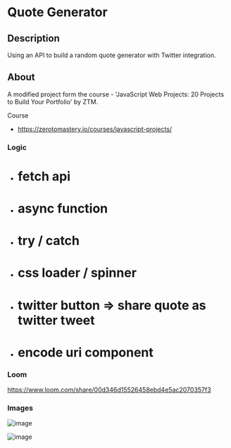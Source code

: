 # Quote Generator


## Description
Using an API to build a random quote generator with Twitter integration.

## About
A modified project form the course - 'JavaScript Web Projects: 20 Projects to Build Your Portfolio' by ZTM.

Course 
- https://zerotomastery.io/courses/javascript-projects/



### Logic

- # fetch api
- # async function
- # try / catch
- # css loader / spinner
- # twitter button => share quote as twitter tweet
- # encode uri component

### Loom 

https://www.loom.com/share/00d346d15526458ebd4e5ac2070357f3



### Images

![image](https://user-images.githubusercontent.com/71832100/214405080-863f6e37-d415-4568-9c71-cf7ae9a86798.png)

![image](https://user-images.githubusercontent.com/71832100/214405325-f64b84b6-37b3-4e2b-ab8f-cec9b18d1c72.png)






